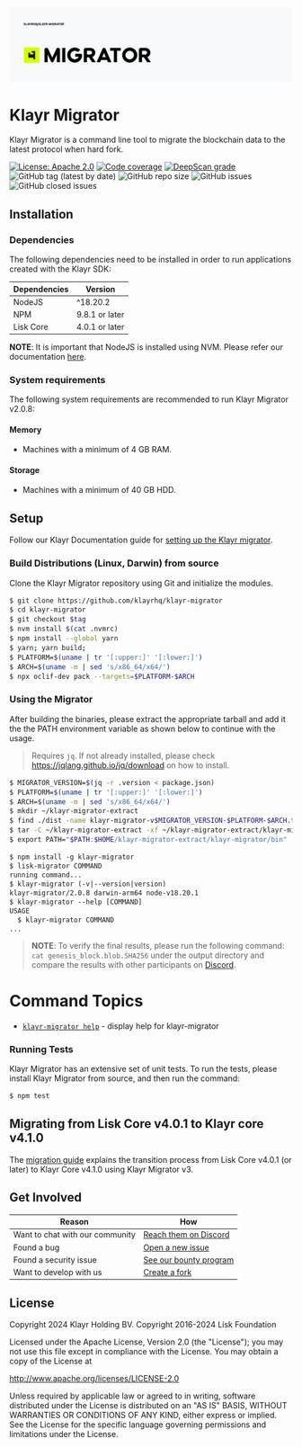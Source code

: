 ![Logo](./docs/assets/banner_migrator.png)

# Klayr Migrator

Klayr Migrator is a command line tool to migrate the blockchain data to the latest protocol when hard fork.

[![License: Apache 2.0](https://img.shields.io/badge/License-Apache%202.0-blue.svg)](http://www.apache.org/licenses/LICENSE-2.0)
[![Code coverage](https://codecov.io/gh/klayrhq/klayr-migrator/branch/main/graph/badge.svg?token=ICP600XKH1)](https://codecov.io/gh/klayrhq/klayr-migrator)
[![DeepScan grade](https://deepscan.io/api/teams/6759/projects/24469/branches/755683/badge/grade.svg)](https://deepscan.io/dashboard#view=project&tid=6759&pid=24469&bid=755683)
![GitHub tag (latest by date)](https://img.shields.io/github/v/tag/klayrhq/klayr-migrator)
![GitHub repo size](https://img.shields.io/github/repo-size/klayrhq/klayr-migrator)
![GitHub issues](https://img.shields.io/github/issues-raw/klayrhq/klayr-migrator)
![GitHub closed issues](https://img.shields.io/github/issues-closed-raw/klayrhq/klayr-migrator)

## Installation

### Dependencies

The following dependencies need to be installed in order to run applications created with the Klayr SDK:

| Dependencies | Version        |
| ------------ | -------------- |
| NodeJS       | ^18.20.2       |
| NPM          | 9.8.1 or later |
| Lisk Core    | 4.0.1 or later |

**NOTE**: It is important that NodeJS is installed using NVM. Please refer our documentation [here](https://klayr.xyz/documentation/klayr-core/v4/setup/npm.html#node-js-npm).

### System requirements

The following system requirements are recommended to run Klayr Migrator v2.0.8:

#### Memory

- Machines with a minimum of 4 GB RAM.

#### Storage

- Machines with a minimum of 40 GB HDD.

## Setup

Follow our Klayr Documentation guide for [setting up the Klayr migrator](https://klayr.xyz/documentation/klayr-core/v4/management/migration.html#setting-up-the-klayr-migrator).

### Build Distributions (Linux, Darwin) from source

Clone the Klayr Migrator repository using Git and initialize the modules.

```sh
$ git clone https://github.com/klayrhq/klayr-migrator
$ cd klayr-migrator
$ git checkout $tag
$ nvm install $(cat .nvmrc)
$ npm install --global yarn
$ yarn; yarn build;
$ PLATFORM=$(uname | tr '[:upper:]' '[:lower:]')
$ ARCH=$(uname -m | sed 's/x86_64/x64/')
$ npx oclif-dev pack --targets=$PLATFORM-$ARCH
```

### Using the Migrator

After building the binaries, please extract the appropriate tarball and add it the the PATH environment variable as shown below to continue with the usage.

> Requires `jq`. If not already installed, please check https://jqlang.github.io/jq/download on how to install.

```sh
$ MIGRATOR_VERSION=$(jq -r .version < package.json)
$ PLATFORM=$(uname | tr '[:upper:]' '[:lower:]')
$ ARCH=$(uname -m | sed 's/x86_64/x64/')
$ mkdir ~/klayr-migrator-extract
$ find ./dist -name klayr-migrator-v$MIGRATOR_VERSION-$PLATFORM-$ARCH.tar.gz -exec cp {} ~/klayr-migrator-extract \;
$ tar -C ~/klayr-migrator-extract -xf ~/klayr-migrator-extract/klayr-migrator-v$MIGRATOR_VERSION-$PLATFORM-$ARCH.tar.gz
$ export PATH="$PATH:$HOME/klayr-migrator-extract/klayr-migrator/bin"
```

<!-- usage -->

```sh-session
$ npm install -g klayr-migrator
$ lisk-migrator COMMAND
running command...
$ klayr-migrator (-v|--version|version)
klayr-migrator/2.0.8 darwin-arm64 node-v18.20.1
$ klayr-migrator --help [COMMAND]
USAGE
  $ klayr-migrator COMMAND
...
```

<!-- usagestop -->

> **NOTE**: To verify the final results, please run the following command: `cat genesis_block.blob.SHA256` under the output directory and compare the results with other participants on [Discord](http://klayr.chat/).

<!-- commands -->

# Command Topics

- [`klayr-migrator help`](docs/commands/help.md) - display help for klayr-migrator

<!-- commandsstop -->

### Running Tests

Klayr Migrator has an extensive set of unit tests. To run the tests, please install Klayr Migrator from source, and then run the command:

```sh
$ npm test
```

## Migrating from Lisk Core v4.0.1 to Klayr core v4.1.0

The [migration guide](./docs/migration.md) explains the transition process from Lisk Core v4.0.1 (or later) to Klayr Core v4.1.0 using Klayr Migrator v3.

## Get Involved

| Reason                          | How                                                                                            |
| ------------------------------- | ---------------------------------------------------------------------------------------------- |
| Want to chat with our community | [Reach them on Discord](http://klayr.chat)                                                     |
| Found a bug                     | [Open a new issue](https://github.com/klayrhq/klayr-migrator/issues/new)                       |
| Found a security issue          | [See our bounty program](https://blog.lisk.io/announcing-lisk-bug-bounty-program-5895bdd46ed4) |
| Want to develop with us         | [Create a fork](https://github.com/klayrhq/klayr-migrator/fork)                                |

## License

Copyright 2024 Klayr Holding BV.
Copyright 2016-2024 Lisk Foundation

Licensed under the Apache License, Version 2.0 (the "License");
you may not use this file except in compliance with the License.
You may obtain a copy of the License at

http://www.apache.org/licenses/LICENSE-2.0

Unless required by applicable law or agreed to in writing, software
distributed under the License is distributed on an "AS IS" BASIS,
WITHOUT WARRANTIES OR CONDITIONS OF ANY KIND, either express or implied.
See the License for the specific language governing permissions and
limitations under the License.

